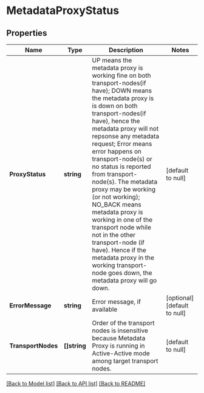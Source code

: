 # MetadataProxyStatus

## Properties
Name | Type | Description | Notes
------------ | ------------- | ------------- | -------------
**ProxyStatus** | **string** | UP means the metadata proxy is working fine on both transport-nodes(if have); DOWN means the metadata proxy is is down on both transport-nodes(if have), hence the metadata proxy will not repsonse any metadata request; Error means error happens on transport-node(s) or no status is reported from transport-node(s). The metadata proxy may be working (or not working); NO_BACK means metadata proxy is working in one of the transport node while not in the other transport-node (if have). Hence if the metadata proxy in the working transport-node goes down, the metadata proxy will go down.  | [default to null]
**ErrorMessage** | **string** | Error message, if available | [optional] [default to null]
**TransportNodes** | **[]string** | Order of the transport nodes is insensitive because Metadata Proxy is running in Active-Active mode among target transport nodes.  | [default to null]

[[Back to Model list]](../README.md#documentation-for-models) [[Back to API list]](../README.md#documentation-for-api-endpoints) [[Back to README]](../README.md)

